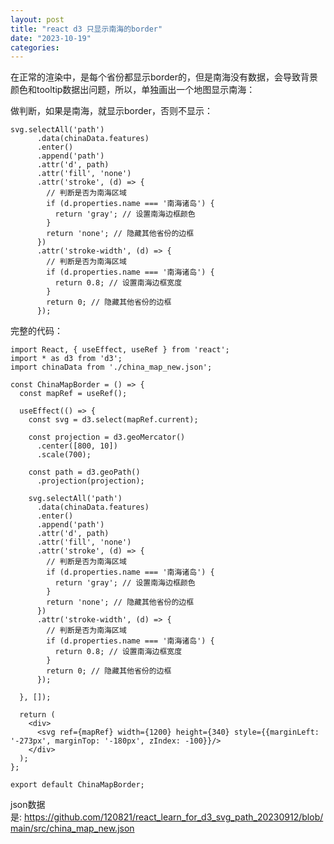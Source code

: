 ```yaml
---
layout: post
title: "react d3 只显示南海的border"
date: "2023-10-19"
categories: 
---
```

<p>在正常的渲染中，是每个省份都显示border的，但是南海没有数据，会导致背景颜色和tooltip数据出问题，所以，单独画出一个地图显示南海：</p>

<p>做判断，如果是南海，就显示border，否则不显示：</p>

<pre>
<code>svg.selectAll(&#39;path&#39;)
      .data(chinaData.features)
      .enter()
      .append(&#39;path&#39;)
      .attr(&#39;d&#39;, path)
      .attr(&#39;fill&#39;, &#39;none&#39;)
      .attr(&#39;stroke&#39;, (d) =&gt; {
        // 判断是否为南海区域
        if (d.properties.name === &#39;南海诸岛&#39;) {
          return &#39;gray&#39;; // 设置南海边框颜色
        }
        return &#39;none&#39;; // 隐藏其他省份的边框
      })
      .attr(&#39;stroke-width&#39;, (d) =&gt; {
        // 判断是否为南海区域
        if (d.properties.name === &#39;南海诸岛&#39;) {
          return 0.8; // 设置南海边框宽度
        }
        return 0; // 隐藏其他省份的边框
      });</code></pre>

<p>完整的代码：</p>

<pre>
<code>import React, { useEffect, useRef } from &#39;react&#39;;
import * as d3 from &#39;d3&#39;;
import chinaData from &#39;./china_map_new.json&#39;;

const ChinaMapBorder = () =&gt; {
  const mapRef = useRef();

  useEffect(() =&gt; {
    const svg = d3.select(mapRef.current);

    const projection = d3.geoMercator()
      .center([800, 10])
      .scale(700);

    const path = d3.geoPath()
      .projection(projection);

    svg.selectAll(&#39;path&#39;)
      .data(chinaData.features)
      .enter()
      .append(&#39;path&#39;)
      .attr(&#39;d&#39;, path)
      .attr(&#39;fill&#39;, &#39;none&#39;)
      .attr(&#39;stroke&#39;, (d) =&gt; {
        // 判断是否为南海区域
        if (d.properties.name === &#39;南海诸岛&#39;) {
          return &#39;gray&#39;; // 设置南海边框颜色
        }
        return &#39;none&#39;; // 隐藏其他省份的边框
      })
      .attr(&#39;stroke-width&#39;, (d) =&gt; {
        // 判断是否为南海区域
        if (d.properties.name === &#39;南海诸岛&#39;) {
          return 0.8; // 设置南海边框宽度
        }
        return 0; // 隐藏其他省份的边框
      });

  }, []);

  return (
    &lt;div&gt;
      &lt;svg ref={mapRef} width={1200} height={340} style={{marginLeft: &#39;-273px&#39;, marginTop: &#39;-180px&#39;, zIndex: -100}}/&gt;
    &lt;/div&gt;
  );
};

export default ChinaMapBorder;</code></pre>

<p>json数据是:&nbsp;<a href="https://github.com/120821/react_learn_for_d3_svg_path_20230912/blob/main/src/china_map_new.json">https://github.com/120821/react_learn_for_d3_svg_path_20230912/blob/main/src/china_map_new.json</a></p>

